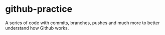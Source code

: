 # github-practice
A series of code with commits, branches, pushes and much more to better understand how Github works. 
